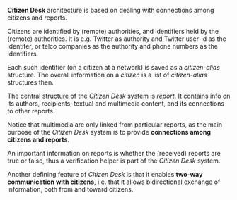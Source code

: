 

**Citizen Desk** architecture is based on dealing with connections among citizens and reports.

Citizens are identified by (remote) authorities, and identifiers held by the (remote) authorities.
It is e.g. Twitter as authority and Twitter user-id as the identifer,
or telco companies as the authority and phone numbers as the identifiers.

Each such identifier (on a citizen at a network) is saved as a _citizen-alias_ structure.
The overall information on a _citizen_ is a list of _citizen-alias_ structures then.

The central structure of the _Citizen Desk_ system is _report_.
It contains info on its authors, recipients; textual and multimedia content, and its
connections to other reports.

Notice that multimedia are only linked from particular reports,
as the main purpose of the _Citizen Desk_ system is to provide **connections among citizens and reports**.

An important information on reports is whether the (received) reports are true or false,
thus a verification helper is part of the _Citizen Desk_ system.

Another defining feature of _Citizen Desk_ is that it enables **two-way communication with citizens**,
i.e. that it allows bidirectional exchange of information, both from and toward citizens.



